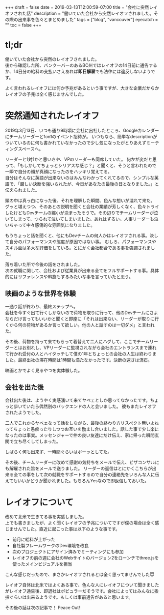+++
draft = false
date = 2019-03-13T12:00:59-07:00
title = "会社に突然レイオフされた話"
description = "働いていた会社から突然レイオフされました。その際の出来事を色々とまとめました"
tags = ["blog", "vancouver"]
eyecatch = ""
toc = false
+++

# tl;dr
働いていた会社から突然のレイオフされました。\
後から確認した所、バンクーバーのあるBC州ではレイオフの14日前に通告するか、14日分の給料の支払いさえあれば**即日解雇**でも法律には違反しないようです。

よく言われるレイオフには何か予兆があるという事ですが、大きな企業だからかレイオフの予兆は全く感じませんでした。

# 突然通知されたレイオフ
2019年3月13日、いつも通り9時頃に会社に出社したところ、Googleカレンダーにチームリーダーと1on1のイベント招待が。
いつもなら、簡単なdescriptionがついているのに何も書かれていなかったので少し気になったがとりあえずミーティングスペースへ。

リーダーと1対1かと思いきや、VPのリーダーも同席していた。
何かが変だと思って、「もしかしてちょっとシリアスな感じ？」と聞くと、そうと言われたので一瞬で自分の顔が真顔になったのをハッキリ覚えてる。\
自分はそんなに英語が出来ないのはみんなわかってくれてるので、シンプルな英語で、「厳しい決断を強いられたが、今日があなたの最後の日となりました。」と伝えられました。

頭の中は真っ白になった後、それを理解した瞬間、色んな想いが溢れて来た。\
グッと堪えつつ、そのあとの説明を聞くと会社の業績が芳しくなく、色々トライしたけどもDevチームの縮小が決まったそうで。その辺りでチームリーダーが泣いてしまって、つられて泣いてしまいました。あれはずるい。人事リーダーも泣いちゃって中々感傷的な雰囲気になりました。

もうちょっと話を聞くと、他にもDevチームの何人かはレイオフされる事。決して自分のパフォーマンスや態度が原因ではない事。
むしろ、パフォーマンスやスキル面は多大な評価をしている。とにかく会社都合である事を強調されました。

落ち着いた所で今後の話をされました。\
次の就職に関して、会社および従業員が出来る全てをフルサポートする事。具体的にはリファレンスや斡旋もするみたいな事を言っていたと思う。

## 映画のような世界を体験
一通り話が終わり、最終ステップへ。\
会社を今すぐ出て行くしかないので荷物を取りに行って、他のDevチームにさよならだけ言ってもいいかと聞くと即座に「それは出来ない、リーダーが取りに行くから何の荷物があるか言って欲しい。他の人と話すのは一切ダメ」と言われた。

その後、荷物を持って来てもらって着替えて二人にハグして、ここでチームリーダーとはお別れし、VPリーダーに監視されながら会社のエントランスまで連れて行かれ受付の人とハイタッチして僕の1年とちょっとの会社の人生は終わりました。最終出社の滞在時間は1時間も満たなかったです。決断の速さは流石。

映画とかでよく見るやつを実体験した。

## 会社を出た後
会社出た後は、ようやく実感湧いて来てヤベェとしか思ってなかったです。ちょっと歩いていたら偶然別のバックエンドの人と会いました。
彼もまたレイオフされたようでした。

二人でこれからヤベェなって話をしながら、最後の終わり方リスペクト無いよねってちょっと愚痴ったりしつつお互いを励まし合いました。話した事で少し楽になったのは事実。メッセンジャーで仲の良い友達にだけ伝え、家に帰った瞬間玄関で立ち尽くしてしまった。

しばらく何も出来ず、一時間ぐらいはボーッとしてた。

その後、チームリーダーに改めて感謝の気持ちをメールで伝え、ビザコンサルにも解雇された旨をメールで送りました。
リーダーの返信はとにかくこちらが出来る全ての事をして次の就職をサポートするので自分の連絡先をいろんな人に伝えてもいいかどうか聞かれました。もちろんYesなので即返信しておいた。

# レイオフについて
改めて北米で生きてる事を実感しました。\
上でも書きましたが、よく聞くレイオフの予兆についてですが僕の場合は全く感じませんでした。直近に起こった事は以下のような事です。

- 前月に給料が上がった
- 自社製フレームワークのDev環境を改良
- 次のプロジェクトにアサイン済みでミーティングにも参加
- レイオフの前の週に会社のWebサイトのバージョン2をローンチでthree.jsを使ったメインビジュアルを担当

こんな感じだったので、まさかレイオフされるとは全く思ってませんでした😇

レイオフ自体は北米ではよくある事で、色んな人にレイオフについて聞きましたがレイオフ通告後、即退社はポピュラーだそうです。会社によってはみんなに挨拶ぐらいは出来るようです。もしくは事前通告があると思います。

その後の話は次の記事で！ Peace Out!

